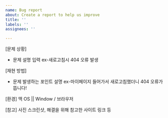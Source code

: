 ```yaml
---
name: Bug report
about: Create a report to help us improve
title: ''
labels: ''
assignees: ''

---
```


[문제 상황]

- 문제 설명 입력 ex-새로고침시 404 오류 발생

[재현 방법]

- 문제 발생하는 포인트 설명 ex-마이페이지 들어가서 새로고침했더니 404 오류가 뜹니다!

[환경]
맥 OS || Window / 브라우저

[참고]
사진 스크린샷, 해결을 위해 참고한 사이트 링크 등
